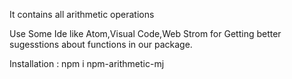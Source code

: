 It contains all arithmetic operations

Use Some Ide like Atom,Visual Code,Web Strom for Getting better sugesstions about functions in our package.

Installation : npm i npm-arithmetic-mj
